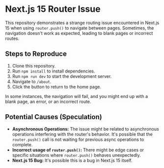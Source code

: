 # Next.js 15 Router Issue

This repository demonstrates a strange routing issue encountered in Next.js 15 when using `router.push()` to navigate between pages.  Sometimes, the navigation doesn't work as expected, leading to blank pages or incorrect routes.

## Steps to Reproduce

1. Clone this repository.
2. Run `npm install` to install dependencies.
3. Run `npm run dev` to start the development server.
4. Navigate to `/about`.
5. Click the button to return to the home page.

In some instances, the navigation will fail, and you might end up with a blank page, an error, or an incorrect route.

## Potential Causes (Speculation)

* **Asynchronous Operations:** The issue might be related to asynchronous operations interfering with the router's behavior.  It's possible that the `router.push()` call is not waiting for previous async operations to complete.
* **Incorrect usage of `router.push()`:** There might be edge cases or specific situations where `router.push()` behaves unexpectedly.
* **Next.js 15 Bug:** It's possible this is a bug in Next.js 15 itself.